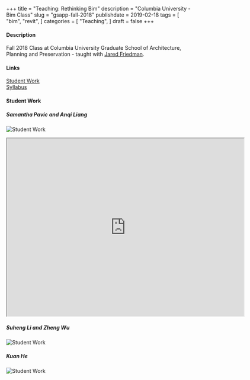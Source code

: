 +++
title = "Teaching: Rethinking Bim"
description = "Columbia University - Bim Class"
slug = "gsapp-fall-2018"
publishdate = 2019-02-18
tags = [
    "bim",
    "revit",
]
categories = [
    "Teaching",
]
draft = false
+++

#### Description

Fall 2018 Class at Columbia University Graduate School of Architecture, Planning and Preservation - taught with [Jared Friedman](https://www.linkedin.com/in/jared-friedman-72760324).



#### Links

<div class="links">
    <i class="fas fa-link"></i>
    <a href="https://www.arch.columbia.edu/courses/82796-2109">Student Work</a>
    <br>
    <i class="fas fa-book-open"></i>
    <a href="/docs/rethinking-bim.pdf">Syllabus</a>
</div>

#### Student Work

##### Samantha Pavic and Anqi Liang
![Student Work](/img/gsapp/student-work-1.png)

<iframe src="https://drive.google.com/file/d/1owWK9TzFTcUCCC15sZDA__Xp-6GL9fMg/preview" width="640" height="480"></iframe>

##### Suheng Li and Zheng Wu
![Student Work](/img/gsapp/suhengli-zhengwu.jpg)

##### Kuan He
![Student Work](/img/gsapp/kuan-he.gif)
